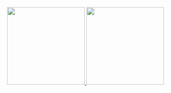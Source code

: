 
<div align="center">
  <a href="https://github.com/yantvrs">
  <img height="180em" src="https://github-readme-stats.vercel.app/api?username=yantvrs&show_icons=true&theme=dark&include_all_commits=true&count_private=true"/>
  <img height="180em" src="https://github-readme-stats.vercel.app/api/top-langs/?username=yantvrs&layout=compact&langs_count=7&theme=dark"/>
</div>

 
    
</div>


 

